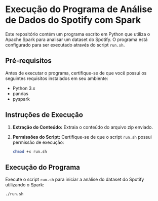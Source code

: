 # Execução do Programa de Análise de Dados do Spotify com Spark

Este repositório contém um programa escrito em Python que utiliza o Apache Spark para analisar um dataset do Spotify. O programa está configurado para ser executado através do script `run.sh`.

## Pré-requisitos

Antes de executar o programa, certifique-se de que você possui os seguintes requisitos instalados em seu ambiente:

- Python 3.x
- pandas
- pyspark

## Instruções de Execução

1. **Extração do Conteúdo:**
   Extraia o conteúdo do arquivo zip enviado.

2. **Permissões do Script:**
   Certifique-se de que o script `run.sh` possui permissão de execução:

   ```bash
   chmod +x run.sh
## Execução do Programa

Execute o script `run.sh` para iniciar a análise do dataset do Spotify utilizando o Spark:

```bash
./run.sh
